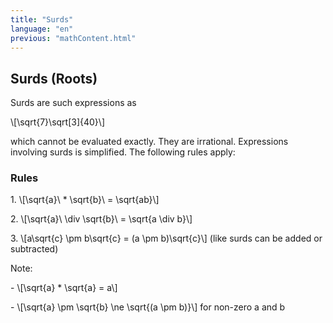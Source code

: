 ```yaml
---
title: "Surds"
language: "en"
previous: "mathContent.html"
---
```


## Surds (Roots)

<div markdown="1">Surds are such expressions as <p>\[\sqrt{7}\sqrt[3]{40}\]</p></div> which cannot be evaluated exactly. They are irrational. 
Expressions involving surds is simplified. The following rules apply: 

### Rules
<div markdown="1">
<p>1. \[\sqrt{a}\ * \sqrt{b}\ = \sqrt{ab}\]</p>
<p>2. \[\sqrt{a}\ \div \sqrt{b}\ = \sqrt{a \div b}\] </p>
<p>3. \[a\sqrt{c} \pm b\sqrt{c} = (a \pm b)\sqrt{c}\] (like surds can be added or subtracted)</p>
Note:
	<p>- \[\sqrt{a} * \sqrt{a} = a\]</p>
	<p>- \[\sqrt{a} \pm \sqrt{b}  \ne \sqrt{(a \pm b)}\] for non-zero a and b</p>
</div>
<!--<div markdown="1"><p style="padding:0;margin:0;">  \[-b \pm \sqrt{b^2-4ac}\] </p></div>-->